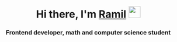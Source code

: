 <h1 align="center">Hi there, I'm <a href="https://vk.com/rosssmanov" target="_blank">Ramil</a> 
<img src="https://github.com/blackcater/blackcater/raw/main/images/Hi.gif" height="32"/></h1>
<h3 align="center">Frontend developer, math and computer science student</h3>
